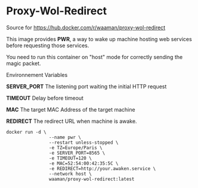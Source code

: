 # Proxy-Wol-Redirect

Source for https://hub.docker.com/r/waaman/proxy-wol-redirect

This image provides **PWR**, a way to wake up machine hosting web services before requesting those services.

You need to run this container on "host" mode for correctly sending the magic packet.

Environnement Variables

**SERVER_PORT**
The listening port waiting the initial HTTP request

**TIMEOUT**
Delay before timeout

**MAC**
The target MAC Address of the target machine

**REDIRECT**
The redirect URL when machine is awake.

```docker
docker run -d \
                --name pwr \
                --restart unless-stopped \
                -e TZ=Europe/Paris \
                -e SERVER_PORT=8565 \
                -e TIMEOUT=120 \
                -e MAC=52:54:00:42:35:5C \
                -e REDIRECT=http://your.awaken.service \
                --network host \
                waaman/proxy-wol-redirect:latest
```
